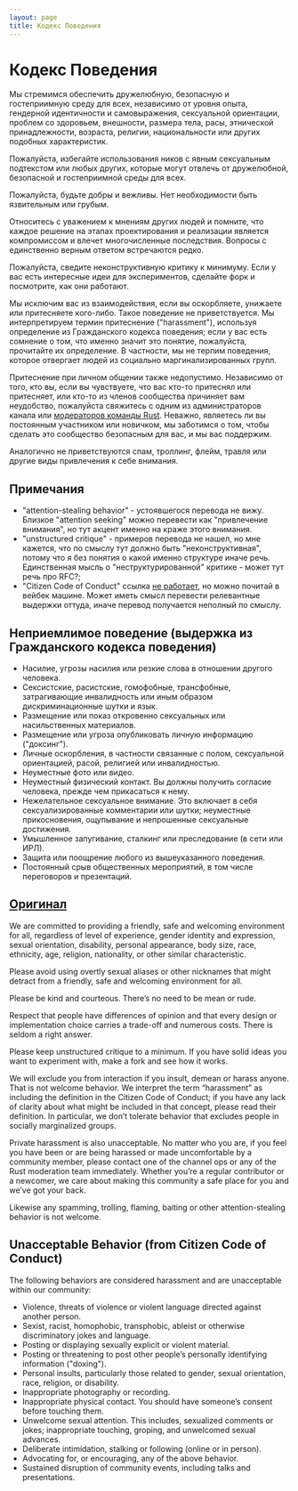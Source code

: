 ```yaml
---
layout: page
title: Кодекс Поведения
---
```


# Кодекс Поведения

Мы стремимся обеспечить дружелюбную, безопасную и гостеприимную среду для всех, независимо от уровня опыта, гендерной идентичности и самовыражения, сексуальной ориентации, проблем со здоровьем, внешности, размера тела, расы, этнической принадлежности, возраста, религии, национальности или других подобных характеристик.

Пожалуйста, избегайте использования ников с явным сексуальным подтекстом или любых других, которые могут отвлечь от дружелюбной, безопасной и гостеприимной среды для всех.

Пожалуйста, будьте добры и вежливы. Нет необходимости быть язвительным или грубым.

Относитесь с уважением к мнениям других людей и помните, что каждое решение на этапах проектирования и реализации является компромиссом и влечет многочисленные последствия. Вопросы с единственно верным ответом встречаются редко.

Пожалуйста, сведите неконструктивную критику к минимуму. Если у вас есть интересные идеи для экспериментов, сделайте форк и посмотрите, как они работают.

Мы исключим вас из взаимодействия, если вы оскорбляете, унижаете или притесняете кого-либо. Такое поведение не приветствуется. Мы интерпретируем термин притеснение ("harassment"), используя определение из Гражданского кодекса поведения; если у вас есть сомнение о том, что именно значит это понятие, пожалуйста, прочитайте их определение. В частности, мы не терпим поведения, которое отвергает людей из социально маргинализированных групп.

Притеснение при личном общении также недопустимо. Независимо от того, кто вы, если вы чувствуете, что вас кто-то притеснял или притесняет, или кто-то из членов сообщества причиняет вам неудобство, пожалуйста свяжитесь с одним из администраторов канала или [модераторов команды Rust](https://www.rust-lang.org/governance/teams/moderation). Неважно, являетесь ли вы постоянным участником или новичком, мы заботимся о том, чтобы сделать это сообщество безопасным для вас, и мы вас поддержим.

Аналогично не приветствуются спам, троллинг, флейм, травля или другие виды привлечения к себе внимания.

## Примечания

- "attention-stealing behavior" - устоявшегося перевода не вижу. Близкое "attention seeking" можно перевести как "привлечение внимания", но тут акцент именно на краже этого внимания.
- "unstructured critique" - примеров перевода не нашел, но мне кажется, что по смыслу тут должно быть "неконструктивная", потому что я без понятия о какой именно структуре иначе речь. Единственная мысль о "неструктурированной" критике - может тут речь про RFC?;
- "Citizen Code of Conduct" ссылка [не работает](https://github.com/rust-lang/www.rust-lang.org/issues/683), но можно почитай в вейбек машине. Может иметь смысл перевести релевантные выдержки оттуда, иначе перевод получается неполный по смыслу.

## Неприемлимое поведение (выдержка из Гражданского кодекса поведения)

* Насилие, угрозы насилия или резкие слова в отношении другого человека.
* Сексистские, расистские, гомофобные, трансфобные, затрагивающие инвалидность или иным образом дискриминационные шутки и язык.
* Размещение или показ откровенно сексуальных или насильственных материалов.
* Размещение или угроза опубликовать личную информацию ("доксинг").
* Личные оскорбления, в частности связанные с полом, сексуальной ориентацией, расой, религией или инвалидностью.
* Неуместные фото или видео.
* Неуместный физический контакт. Вы должны получить согласие человека, прежде чем прикасаться к нему.
* Нежелательное сексуальное внимание. Это включает в себя сексуализированные комментарии или шутки; неуместные прикосновения, ощупывание и непрошенные сексуальные достижения.
* Умышленное запугивание, сталкинг или преследование (в сети или ИРЛ).
* Защита или поощрение любого из вышеуказанного поведения.
* Постоянный срыв общественных мероприятий, в том числе переговоров и презентаций.

## [Оригинал](https://www.rust-lang.org/policies/code-of-conduct)

We are committed to providing a friendly, safe and welcoming environment for all, regardless of level of experience, gender identity and expression, sexual orientation, disability, personal appearance, body size, race, ethnicity, age, religion, nationality, or other similar characteristic.

Please avoid using overtly sexual aliases or other nicknames that might detract from a friendly, safe and welcoming environment for all.

Please be kind and courteous. There’s no need to be mean or rude.

Respect that people have differences of opinion and that every design or implementation choice carries a trade-off and numerous costs. There is seldom a right answer.

Please keep unstructured critique to a minimum. If you have solid ideas you want to experiment with, make a fork and see how it works.

We will exclude you from interaction if you insult, demean or harass anyone. That is not welcome behavior. We interpret the term “harassment” as including the definition in the Citizen Code of Conduct; if you have any lack of clarity about what might be included in that concept, please read their definition. In particular, we don’t tolerate behavior that excludes people in socially marginalized groups.

Private harassment is also unacceptable. No matter who you are, if you feel you have been or are being harassed or made uncomfortable by a community member, please contact one of the channel ops or any of the Rust moderation team immediately. Whether you’re a regular contributor or a newcomer, we care about making this community a safe place for you and we’ve got your back.

Likewise any spamming, trolling, flaming, baiting or other attention-stealing behavior is not welcome.

## Unacceptable Behavior (from Citizen Code of Conduct)

The following behaviors are considered harassment and are unacceptable within our community:

* Violence, threats of violence or violent language directed against another person.
* Sexist, racist, homophobic, transphobic, ableist or otherwise discriminatory jokes and language.
* Posting or displaying sexually explicit or violent material.
* Posting or threatening to post other people’s personally identifying information ("doxing").
* Personal insults, particularly those related to gender, sexual orientation, race, religion, or disability.
* Inappropriate photography or recording.
* Inappropriate physical contact. You should have someone’s consent before touching them.
* Unwelcome sexual attention. This includes, sexualized comments or jokes; inappropriate touching, groping, and unwelcomed sexual advances.
* Deliberate intimidation, stalking or following (online or in person).
* Advocating for, or encouraging, any of the above behavior.
* Sustained disruption of community events, including talks and presentations.
